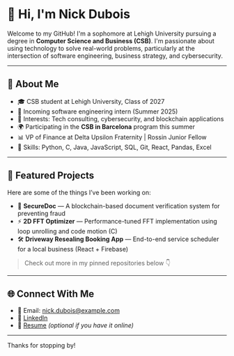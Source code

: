 # 👋 Hi, I'm Nick Dubois

Welcome to my GitHub! I'm a sophomore at Lehigh University pursuing a degree in **Computer Science and Business (CSB)**. I'm passionate about using technology to solve real-world problems, particularly at the intersection of software engineering, business strategy, and cybersecurity.

---

## 🚀 About Me

- 🎓 CSB student at Lehigh University, Class of 2027
- 💼 Incoming software engineering intern (Summer 2025)
- 🧠 Interests: Tech consulting, cybersecurity, and blockchain applications
- 🌍 Participating in the **CSB in Barcelona** program this summer
- 📊 VP of Finance at Delta Upsilon Fraternity | Rossin Junior Fellow
- 🧰 Skills: Python, C, Java, JavaScript, SQL, Git, React, Pandas, Excel

---

## 📂 Featured Projects

Here are some of the things I’ve been working on:

- 🔐 **SecureDoc** — A blockchain-based document verification system for preventing fraud
- ⚡ **2D FFT Optimizer** — Performance-tuned FFT implementation using loop unrolling and code motion (C)
- 🛠️ **Driveway Resealing Booking App** — End-to-end service scheduler for a local business (React + Firebase)

> Check out more in my pinned repositories below 👇

---

## 🌐 Connect With Me

- 📧 Email: [nick.dubois@example.com](mailto:nick.dubois@example.com)
- 💼 [LinkedIn](https://www.linkedin.com/in/nickdubois/)
- 📝 [Resume](https://example.com/resume.pdf) *(optional if you have it online)*

---

Thanks for stopping by!
